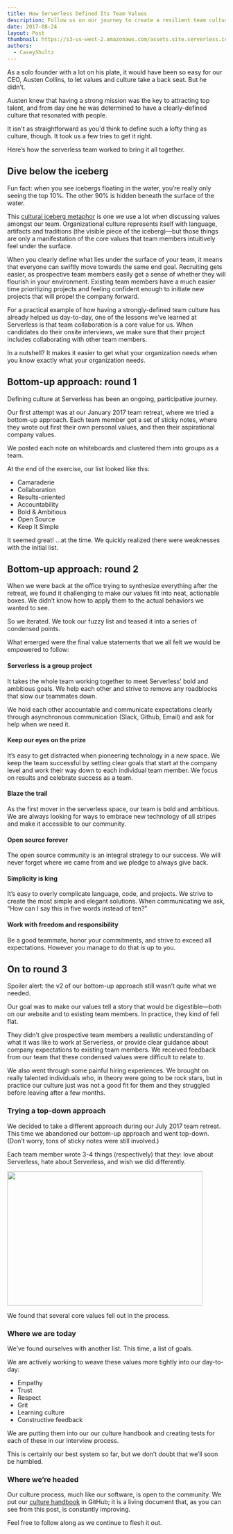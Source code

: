```yaml
---
title: How Serverless Defined Its Team Values
description: Follow us on our journey to create a resilient team culture that attracts world class talent to the Serverless team.
date: 2017-08-24
layout: Post
thumbnail: https://s3-us-west-2.amazonaws.com/assets.site.serverless.com/blog/pound-it.jpg
authors:
  - CaseyShultz
---
```


As a solo founder with a lot on his plate, it would have been so easy for our CEO, Austen Collins, to let values and culture take a back seat. But he didn’t.

Austen knew that having a strong mission was the key to attracting top talent, and from day one he was determined to have a clearly-defined culture that resonated with people.

It isn't as straightforward as you'd think to define such a lofty thing as culture, though. It took us a few tries to get it right.

Here’s how the serverless team worked to bring it all together.

## Dive below the iceberg
Fun fact: when you see icebergs floating in the water, you’re really only seeing the top 10%. The other 90% is hidden beneath the surface of the water.

This [cultural iceberg metaphor](https://www.languageandculture.com/cultural-iceberg) is one we use a lot when discussing values amongst our team. Organizational culture represents itself with language, artifacts and traditions (the visible piece of the iceberg)—but those things are only a manifestation of the core values that team members intuitively feel under the surface. 

When you clearly define what lies under the surface of your team, it means that everyone can swiftly move towards the same end goal. Recruiting gets easier, as prospective team members easily get a sense of whether they will flourish in your environment. Existing team members have a much easier time prioritizing projects and feeling confident enough to initiate new projects that will propel the company forward.

For a practical example of how having a strongly-defined team culture has already helped us day-to-day, one of the lessons we’ve learned at Serverless is that team collaboration is a core value for us. When candidates do their onsite interviews, we make sure that their project includes collaborating with other team members.

In a nutshell? It makes it easier to get what your organization needs when you know exactly what your organization needs.

## Bottom-up approach: round 1
Defining culture at Serverless has been an ongoing, participative journey.

Our first attempt was at our January 2017 team retreat, where we tried a bottom-up approach. Each team member got a set of sticky notes, where they wrote out first their own personal values, and then their aspirational company values.

We posted each note on whiteboards and clustered them into groups as a team.

At the end of the exercise, our list looked like this:

- Camaraderie
- Collaboration
- Results-oriented
- Accountability
- Bold & Ambitious
- Open Source
- Keep It Simple

It seemed great! ...at the time. We quickly realized there were weaknesses with the initial list.

## Bottom-up approach: round 2
When we were back at the office trying to synthesize everything after the retreat, we found it challenging to make our values fit into neat, actionable boxes. We didn’t know how to apply them to the actual behaviors we wanted to see.

So we iterated. We took our fuzzy list and teased it into a series of condensed points.

What emerged were the final value statements that we all felt we would be empowered to follow:

#### Serverless is a group project

It takes the whole team working together to meet Serverless’ bold and ambitious goals. We help each other and strive to remove any roadblocks that slow our teammates down.

We hold each other accountable and communicate expectations clearly through asynchronous communication (Slack, Github, Email) and ask for help when we need it. 

#### Keep our eyes on the prize

It’s easy to get distracted when pioneering technology in a new space.
We keep the team successful by setting clear goals that start at the company level and work their way down to each individual team member. We focus on results and celebrate success as a team. 

#### Blaze the trail

As the first mover in the serverless space, our team is bold and ambitious. We are always looking for ways to embrace new technology of all stripes and make it accessible to our community.

#### Open source forever 

The open source community is an integral strategy to our success. We will never forget where we came from and we pledge to always give back. 

#### Simplicity is king

It’s easy to overly complicate language, code, and projects. We strive to create the most simple and elegant solutions. When communicating we ask, “How can I say this in five words instead of ten?”

#### Work with freedom and responsibility

Be a good teammate, honor your commitments, and strive to exceed all expectations. However you manage to do that is up to you.

## On to round 3
Spoiler alert: the v2 of our bottom-up approach still wasn’t quite what we needed.

Our goal was to make our values tell a story that would be digestible—both on our website and to existing team members. In practice, they kind of fell flat.

They didn’t give prospective team members a realistic understanding of what it was like to work at Serverless, or provide clear guidance about company expectations to existing team members. We received feedback from our team that these condensed values were difficult to relate to.

We also went through some painful hiring experiences. We brought on really talented individuals who, in theory were going to be rock stars, but in practice our culture just was not a good fit for them and they struggled before leaving after a few months.

### Trying a top-down approach
We decided to take a different approach during our July 2017 team retreat. This time we abandoned our bottom-up approach and went top-down. (Don’t worry, tons of sticky notes were still involved.)

Each team member wrote 3-4 things (respectively) that they: love about Serverless, hate about Serverless, and wish we did differently.

<img align="center" width="450" height="309" src="https://s3-us-west-2.amazonaws.com/assets.site.serverless.com/blog/team-photo.jpg">

We found that several core values fell out in the process.

### Where we are today

We’ve found ourselves with another list. This time, a list of goals.

We are actively working to weave these values more tightly into our day-to-day:

- Empathy
- Trust
- Respect
- Grit
- Learning culture
- Constructive feedback

We are putting them into our our culture handbook and creating tests for each of these in our interview process.

This is certainly our best system so far, but we don’t doubt that we’ll soon be humbled.

### Where we’re headed

Our culture process, much like our software, is open to the community. We put our [culture handbook](https://github.com/serverless/culture) in GitHub; it is a living document that, as you can see from this post, is constantly improving.

Feel free to follow along as we continue to flesh it out.
